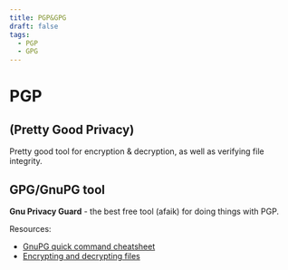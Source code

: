```yaml
---
title: PGP&GPG
draft: false
tags:
  - PGP
  - GPG
---
```


# PGP
## (Pretty Good Privacy)

Pretty good tool for encryption & decryption, as well as verifying file integrity.

## GPG/GnuPG tool

**Gnu Privacy Guard** - the best free tool (afaik) for doing things with PGP. 

Resources:

- [GnuPG quick command cheatsheet](https://devhints.io/gnupg)
- [Encrypting and decrypting files](https://www.gnupg.org/gph/en/manual/x110.html)
